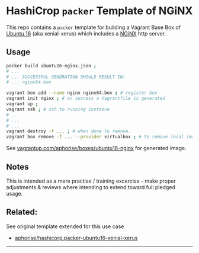 # HashiCrop `packer` Template of NGiNX
This repo contains a `packer` template for building a Vagrant Base Box of [Ubuntu 16](http://releases.ubuntu.com) (aka xenial-xerus) which includes a [NGiNX](https://nginx.org/en/) http server.


## Usage
```bash
packer build ubuntu16-nginx.json ;
# ...
# ... SUCCESSFUL GENERATION SHOULD RESULT IN:
# ... nginx64.box

vagrant box add --name nginx nginx64.box ; # register box
vagrant init nginx ; # on success a Vagrantfile is generated
vagrant up ;
vagrant ssh ; # ssh to running instance
# ...
# ...
# ...
vagrant destroy -f ... ; # when done to remove.
vagrant box remove -f ... --provider virtualbox ; # to remove local images.
```

See [vagrantup.com/aphorise/boxes/ubuntu16-nginx](https://app.vagrantup.com/aphorise/boxes/ubuntu16-nginx) for generated image.

## Notes
This is intended as a mere practise / training excercise - make proper adjustments & reviews where intending to extend toward full pledged usage.


## Related:
See original template extended for this use case 
 * [aphorise/hashicorp.packer-ubuntu16-xenial-xerus](https://github.com/aphorise/hashicorp.packer-ubuntu16-xenial-xerus)
------
